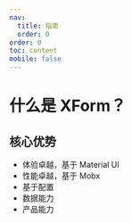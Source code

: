 ```yaml
---
nav:
  title: 指南
  order: 0
order: 0
toc: content
mobile: false
---
```


# 什么是 XForm？




## 核心优势

* 体验卓越，基于 Material UI
* 性能卓越，基于 Mobx
* 基于配置
* 数据能力
* 产品能力
  